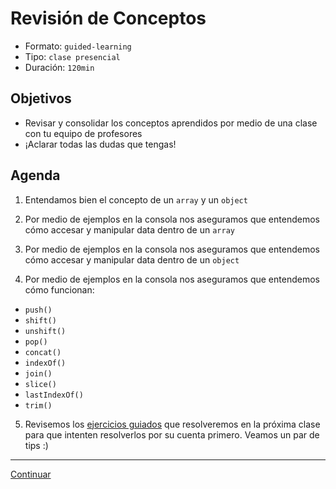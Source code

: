 # Revisión de Conceptos
- Formato: `guided-learning`
- Tipo: `clase presencial`
- Duración: `120min`

## Objetivos

- Revisar y consolidar los conceptos aprendidos por medio de una clase con tu equipo de profesores
- ¡Aclarar todas las dudas que tengas!

## Agenda
1. Entendamos bien el concepto de un `array` y un `object`

2. Por medio de ejemplos en la consola nos aseguramos que entendemos cómo accesar y manipular data dentro de un `array`

3. Por medio de ejemplos en la consola nos aseguramos que entendemos cómo accesar y manipular data dentro de un `object`

4. Por medio de ejemplos en la consola nos aseguramos que entendemos cómo funcionan:
  - `push()`
  - `shift()`
  - `unshift()`
  - `pop()`
  - `concat()`
  - `indexOf()`
  - `join()`
  - `slice()`
  - `lastIndexOf()`
  - `trim()`

5. Revisemos los [ejercicios guiados](08-guided-exercises-workshop-data-structures.md)
 que resolveremos en la próxima clase para que intenten resolverlos por su cuenta primero. Veamos un par de tips :)

***
[Continuar](08-guided-exercises-workshop-data-structures.md)
